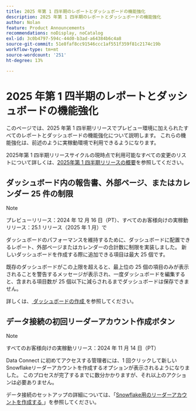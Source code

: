 ```yaml
---
title: 2025 年第 1 四半期のレポートとダッシュボードの機能強化
description: 2025 年第 1 四半期のレポートとダッシュボードの機能強化
author: Nolan
feature: Product Announcements
recommendations: noDisplay, noCatalog
exl-id: 3c0b4797-594c-44d0-b3ad-a64384b6c4a8
source-git-commit: 51e8faf8cc91546ccc1af551f359f81c2174c19b
workflow-type: tm+mt
source-wordcount: '251'
ht-degree: 13%

---
```


# 2025 年第 1 四半期のレポートとダッシュボードの機能強化

このページでは、2025 年第 1 四半期リリースでプレビュー環境に加えられたすべてのレポートとダッシュボードの機能強化について説明します。 これらの機能強化は、前述のように実稼動環境で利用できるようになります。

2025年第 1 四半期リリースサイクルの現時点で利用可能なすべての変更のリストについて詳しくは、[2025年第 1 四半期リリースの概要](/help/quicksilver/product-announcements/product-releases/25-q1-release-activity/25-q1-release-overview.md)を参照してください。

## ダッシュボード内の報告書、外部ページ、またはカレンダー 25 件の制限

>[!NOTE]
>
>プレビューリリース：2024 年 12 月 16 日（PT）、すべてのお客様向けの実稼動リリース：25.1 リリース（2025 年 1 月）で

ダッシュボードのパフォーマンスを維持するために、ダッシュボードに配置できるレポート、外部ページまたはカレンダーの合計数に制限を実装しました。 新しいダッシュボードを作成する際に追加できる項目は最大 25 個です。

既存のダッシュボードがこの上限を超えると、最上位の 25 個の項目のみが表示されることを警告するメッセージが表示され、一度ダッシュボードを編集すると、含まれる項目数が 25 個以下に減らされるまでダッシュボードは保存できません。

詳しくは、[ ダッシュボードの作成 ](/help/quicksilver/reports-and-dashboards/dashboards/creating-and-managing-dashboards/create-dashboard.md) を参照してください。

## データ接続の初回リーダーアカウント作成ボタン

>[!NOTE]
>
>すべてのお客様向けの実稼動リリース：2024 年 11 月 14 日（PT）

Data Connect に初めてアクセスする管理者には、1 回クリックして新しいSnowflakeリーダーアカウントを作成するオプションが表示されるようになりました。 このプロセスが完了するまでに数分かかりますが、それ以上のアクションは必要ありません。

データ接続のセットアップの詳細については、「[Snowflake用のリーダーアカウントを作成する ](/help/quicksilver/reports-and-dashboards/data-lake/create-a-reader-account.md)」を参照してください。
